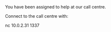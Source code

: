 You have been assigned to help at our call centre.

Connect to the call centre with:

nc 10.0.2.31 1337